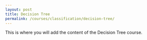```yaml
---
layout: post
title: Decision Tree
permalink: /courses/classification/decision-tree/
---
```


<p>This is where you will add the content of the Decision Tree course.</p>